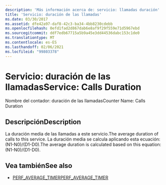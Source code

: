 ```yaml
---
description: 'Más información acerca de: servicio: llamadas duración'
title: 'Servicio: duración de las llamadas'
ms.date: 03/30/2017
ms.assetid: dfe42a97-daf8-42c3-ba34-4bb8230cdebb
ms.openlocfilehash: 0efd1fad2d867dab6e8af9f29f559e71d5967ebd
ms.sourcegitcommit: ddf7edb67715a5b9a45e3dd44536dabc153c1de0
ms.translationtype: MT
ms.contentlocale: es-ES
ms.lasthandoff: 02/06/2021
ms.locfileid: "99803378"
---
```

# <a name="service-calls-duration"></a><span data-ttu-id="08ccf-103">Servicio: duración de las llamadas</span><span class="sxs-lookup"><span data-stu-id="08ccf-103">Service: Calls Duration</span></span>

<span data-ttu-id="08ccf-104">Nombre del contador: duración de las llamadas</span><span class="sxs-lookup"><span data-stu-id="08ccf-104">Counter Name: Calls Duration</span></span>  
  
## <a name="description"></a><span data-ttu-id="08ccf-105">Descripción</span><span class="sxs-lookup"><span data-stu-id="08ccf-105">Description</span></span>  

 <span data-ttu-id="08ccf-106">La duración media de las llamadas a este servicio.</span><span class="sxs-lookup"><span data-stu-id="08ccf-106">The average duration of calls to this service.</span></span> <span data-ttu-id="08ccf-107">La duración media se calcula aplicando esta ecuación: (N1-N0)/(D1-D0).</span><span class="sxs-lookup"><span data-stu-id="08ccf-107">The average duration is calculated based on this equation: (N1-N0)/(D1-D0).</span></span>  
  
## <a name="see-also"></a><span data-ttu-id="08ccf-108">Vea también</span><span class="sxs-lookup"><span data-stu-id="08ccf-108">See also</span></span>

- <span data-ttu-id="08ccf-109">[PERF_AVERAGE_TIMER](/previous-versions/windows/embedded/ms938538(v=msdn.10))</span><span class="sxs-lookup"><span data-stu-id="08ccf-109">[PERF_AVERAGE_TIMER](/previous-versions/windows/embedded/ms938538(v=msdn.10))</span></span>
